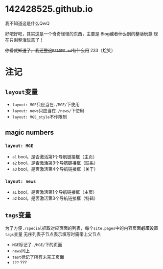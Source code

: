 # 142428525.github.io
我不知道这是什么QwQ

好吧好吧，其实这是一个奇奇怪怪的东西，主要是 ~~Blog或者什么别的整活玩意~~ 现在只剩整活玩意了！

~~你看就知道了，我还整这`README.md`有什么用~~ 233（尬笑）
# 注记
## `layout`变量
- `layout: MGE`只应当在`./MGE/`下使用
- `layout: news`只应当在`./news/`下使用
- `layout: MGE_style`不作限制
## magic numbers
### `layout: MGE`
- `a1` bool，是否激活第1个导航链接框（主页）
- `a2` bool，是否激活第3个导航链接框（联系）
- `a3` bool，是否激活第4个导航链接框（关于）
### `layout: news`
- `a1` bool，是否激活第1个导航链接框（主页）
- `a2` bool，是否激活第3个导航链接框（特辑）
## `tags`变量
为了方便`./special`抓取对应页面的列表，每个`site.pages`中的内容页面**必须**设置`tags`变量
无序列表子节点表示填写时需带上父节点
- `MGE`标记了`./MGE/`下的页面
- `news`同上
- `test`标记了所有未完工页面
- `???` ???
